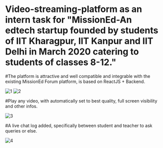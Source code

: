 # Video-streaming-platform as an intern task for "MissionEd-An edtech startup founded by students of IIT Kharagpur, IIT Kanpur and IIT Delhi in March 2020 catering to students of classes 8-12."

#The platform is attractive and well compatible and integrable with the existing MissionEd Forum platform, is based on ReactJS + Backend. 

![1](https://user-images.githubusercontent.com/61155043/127886512-e64f686f-1746-4cf7-8f9e-5293230bce12.PNG) 
![2](https://user-images.githubusercontent.com/61155043/127886552-2d755f62-79c5-4ec1-addf-2f6f1082a392.PNG) 

#Play any video, with automatically set to best quality, full screen visibility and other infos.

![3](https://user-images.githubusercontent.com/61155043/127886538-239be52c-f427-43e8-989c-409db9e9accf.PNG) 

#A live chat log added, specifically between student and teacher to ask queries or else.

![4](https://user-images.githubusercontent.com/61155043/127886547-e95eeab6-854c-4fcc-8d7a-2d2db52cbf26.PNG) 
